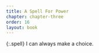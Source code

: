 ```yaml
---
title: A Spell For Power
chapter: chapter-three
order: 16
layout: book
---
```

{:.spell}
I can always make a choice.
